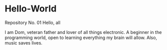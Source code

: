 # Hello-World
Repository No. 01
Hello, all

I am Dom, veteran father and lover of all things electronic. 
A beginner in the programming world, open to learning everything my brain will allow.
Also, music saves lives.
